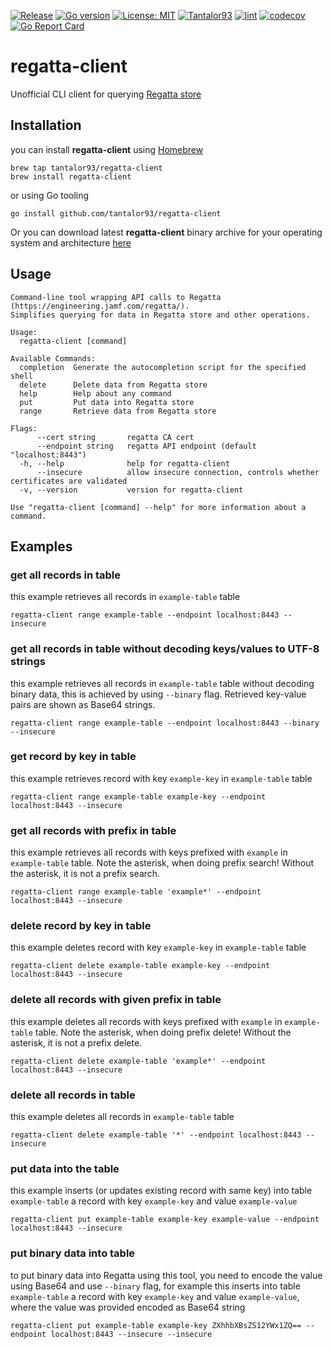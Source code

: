 [![Release](https://img.shields.io/github/release/Tantalor93/regatta-client/all.svg)](https://github.com/tantalor93/regatta-client/releases)
[![Go version](https://img.shields.io/github/go-mod/go-version/Tantalor93/regatta-client)](https://github.com/Tantalor93/regatta-client/blob/main/go.mod#L3)
[![License: MIT](https://img.shields.io/badge/License-MIT-yellow.svg)](LICENSE)
[![Tantalor93](https://circleci.com/gh/Tantalor93/regatta-client/tree/main.svg?style=svg)](https://circleci.com/gh/Tantalor93/regatta-client?branch=main)
[![lint](https://github.com/Tantalor93/regatta-client/actions/workflows/lint.yml/badge.svg?branch=main)](https://github.com/Tantalor93/regatta-client/actions/workflows/lint.yml)
[![codecov](https://codecov.io/gh/Tantalor93/regatta-client/branch/main/graph/badge.svg?token=V47TUVZKNF)](https://codecov.io/gh/Tantalor93/regatta-client)
[![Go Report Card](https://goreportcard.com/badge/github.com/tantalor93/regatta-client)](https://goreportcard.com/report/github.com/tantalor93/regatta-client)

# regatta-client
Unofficial CLI client for querying [Regatta store](https://github.com/jamf/regatta) 

## Installation
you can install **regatta-client** using [Homebrew](https://brew.sh/)

```
brew tap tantalor93/regatta-client
brew install regatta-client
```

or using Go tooling 

```
go install github.com/tantalor93/regatta-client
```

Or you can download latest **regatta-client** binary archive for your operating system and architecture [here](https://github.com/Tantalor93/regatta-client/releases/latest)

## Usage

```
Command-line tool wrapping API calls to Regatta (https://engineering.jamf.com/regatta/).
Simplifies querying for data in Regatta store and other operations.

Usage:
  regatta-client [command]

Available Commands:
  completion  Generate the autocompletion script for the specified shell
  delete      Delete data from Regatta store
  help        Help about any command
  put         Put data into Regatta store
  range       Retrieve data from Regatta store

Flags:
      --cert string       regatta CA cert
      --endpoint string   regatta API endpoint (default "localhost:8443")
  -h, --help              help for regatta-client
      --insecure          allow insecure connection, controls whether certificates are validated
  -v, --version           version for regatta-client

Use "regatta-client [command] --help" for more information about a command.
```

## Examples
### get all records in table
this example retrieves all records in `example-table` table

```
regatta-client range example-table --endpoint localhost:8443 --insecure
```

### get all records in table without decoding keys/values to UTF-8 strings
this example retrieves all records in `example-table` table without decoding binary data, this is achieved by using `--binary` flag. Retrieved key-value pairs are shown as Base64 strings.

```
regatta-client range example-table --endpoint localhost:8443 --binary --insecure 
```

### get record by key in table
this example retrieves record with key `example-key` in `example-table` table

```
regatta-client range example-table example-key --endpoint localhost:8443 --insecure 
```

### get all records with prefix in table
this example retrieves all records with keys prefixed with `example` in `example-table` table. Note the asterisk, when doing prefix search! Without the asterisk, it is not a prefix search.

```
regatta-client range example-table 'example*' --endpoint localhost:8443 --insecure 
```

### delete record by key in table
this example deletes record with key `example-key` in `example-table` table

```
regatta-client delete example-table example-key --endpoint localhost:8443 --insecure 
```

### delete all records with given prefix in table 
this example deletes all records with keys prefixed with `example` in `example-table` table. Note the asterisk, when doing prefix delete! Without the asterisk, it is not a prefix delete.

```
regatta-client delete example-table 'example*' --endpoint localhost:8443 --insecure
```

### delete all records in table
this example deletes all records in `example-table` table 

```
regatta-client delete example-table '*' --endpoint localhost:8443 --insecure 
```

### put data into the table
this example inserts (or updates existing record with same key) into table `example-table` a record with key `example-key` and value `example-value`

```
regatta-client put example-table example-key example-value --endpoint localhost:8443 --insecure  
```

### put binary data into table
to put binary data into Regatta using this tool, you need to encode the value using Base64 and use `--binary` flag, 
for example this inserts into table `example-table` a record with key `example-key` and value `example-value`, where the value was
provided encoded as Base64 string

```
regatta-client put example-table example-key ZXhhbXBsZS12YWx1ZQ== --endpoint localhost:8443 --insecure --insecure
```
